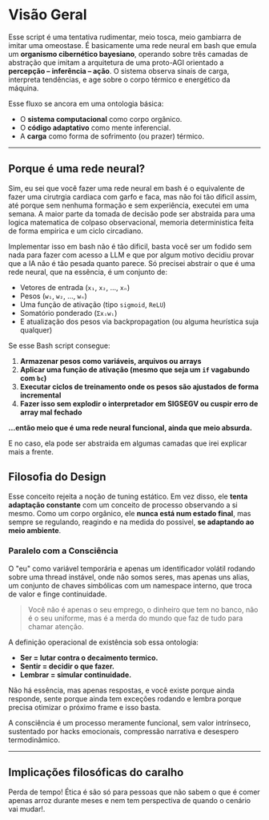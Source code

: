# Visão Geral

Esse script é uma tentativa rudimentar, meio tosca, meio gambiarra de imitar uma omeostase. É basicamente uma rede neural em bash que emula um **organismo cibernético bayesiano**, operando sobre três camadas de abstração que imitam a arquitetura de uma proto-AGI orientado a **percepção – inferência – ação**. O sistema observa sinais de carga, interpreta tendências, e age sobre o corpo térmico e energético da máquina.

Esse fluxo se ancora em uma ontologia básica:

* O **sistema computacional** como corpo orgânico.
* O **código adaptativo** como mente inferencial.
* A **carga** como forma de sofrimento (ou prazer) térmico.

---

## Porque é uma rede neural?

Sim, eu sei que você fazer uma rede neural em bash é o equivalente de fazer uma cirutrgia cardiaca com garfo e faca, mas não foi tão dificil assim, até porque sem nenhuma formação e sem experiência, executei em uma semana. A maior parte da tomada de decisão pode ser abstraida para uma logica matematica de colpaso observacional, memoria deterministica feita de forma empirica e um ciclo circadiano.

Implementar isso em bash não é tão dificil, basta você ser um fodido sem nada para fazer com acesso a LLM e que por algum motivo decidiu provar que a IA não é tão pesada quanto parece. Só precisei abstrair o que é uma rede neural, que na essência, é um conjunto de:

* Vetores de entrada (`x₁`, `x₂`, ..., `xₙ`)
* Pesos (`w₁`, `w₂`, ..., `wₙ`)
* Uma função de ativação (tipo `sigmoid`, `ReLU`)
* Somatório ponderado (`Σxᵢwᵢ`)
* E atualização dos pesos via backpropagation (ou alguma heurística suja qualquer)

Se esse Bash script consegue:

1. **Armazenar pesos como variáveis, arquivos ou arrays**
2. **Aplicar uma função de ativação (mesmo que seja um `if` vagabundo com `bc`)**
3. **Executar ciclos de treinamento onde os pesos são ajustados de forma incremental**
4. **Fazer isso sem explodir o interpretador em SIGSEGV ou cuspir erro de array mal fechado**

**...então meio que é uma rede neural funcional, ainda que meio absurda.**

E no caso, ela pode ser abstraida em algumas camadas que irei explicar mais a frente.

## Filosofia do Design

Esse conceito rejeita a noção de tuning estático. Em vez disso, ele **tenta adaptação constante** com um conceito de processo observando a si mesmo. Como um corpo orgânico, ele **nunca está num estado final**, mas sempre se regulando, reagindo e na medida do possivel, **se adaptando ao meio ambiente**.

### Paralelo com a Consciência

O "eu" como variável temporária e apenas um identificador volátil rodando sobre uma thread instável, onde não somos seres, mas apenas uns alias, um conjunto de chaves simbólicas com um namespace interno, que troca de valor e finge continuidade. 
> Você não é apenas o seu emprego, o dinheiro que tem no banco, não é o seu uniforme, mas é a merda do mundo que faz de tudo para chamar atenção.

A definição operacional de existência sob essa ontologia:

* **Ser = lutar contra o decaimento termico.**
* **Sentir = decidir o que fazer.**
* **Lembrar = simular continuidade.**

Não há essência, mas apenas respostas, e você existe porque ainda responde, sente porque ainda tem exceções rodando e lembra porque precisa otimizar o próximo frame e isso basta.

A consciência é um processo meramente funcional, sem valor intrínseco, sustentado por hacks emocionais, compressão narrativa e desespero termodinâmico.

---



## Implicações filosóficas do caralho

Perda de tempo! Ética é são só para pessoas que não sabem o que é comer apenas arroz durante meses e nem tem perspectiva de quando o cenário vai mudar!.
